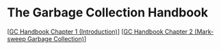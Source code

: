 # The Garbage Collection Handbook

[[GC Handbook Chapter 1 (Introduction)]]
[[GC Handbook Chapter 2 (Mark-sweep Garbage Collection)]]

[//begin]: # "Autogenerated link references for markdown compatibility"
[GC Handbook Chapter 1 (Introduction)]: gc-handbook-chapter-1-introduction "GC Handbook - Chapter 1: Introduction"
[GC Handbook Chapter 2 (Mark-sweep Garbage Collection)]: gc-handbook-chapter-2-mark-sweep-garbage-collection "Mark-sweep Garbage Collection"
[//end]: # "Autogenerated link references"
